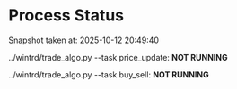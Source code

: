 # Process Status

Snapshot taken at: 2025-10-12 20:49:40

../wintrd/trade_algo.py --task price_update: **NOT RUNNING**

../wintrd/trade_algo.py --task buy_sell: **NOT RUNNING**

